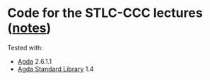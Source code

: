 # Code for the STLC-CCC lectures ([notes](../notes/stlccc.pdf))

Tested with:

- [Agda](https://github.com/agda/agda) 2.6.1.1
- [Agda Standard Library](https://github.com/agda/agda-stdlib) 1.4
